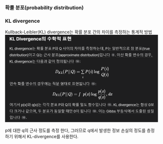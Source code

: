 ### 확률 분포(probability distribution)

### KL divergence

Kullback-Leibler(KL) divergence는 확률 분포 간의 차이를 측정하는 통계적 방법<br/>
![KL_divergence](./image/KL_divergence.png)

p에 대한 q의 근사 정도를 측정 한다, 그러므로 q에서 발생한 정보 손실의 정도를 층정하기 위해서 KL-divergence를 사용한다.
